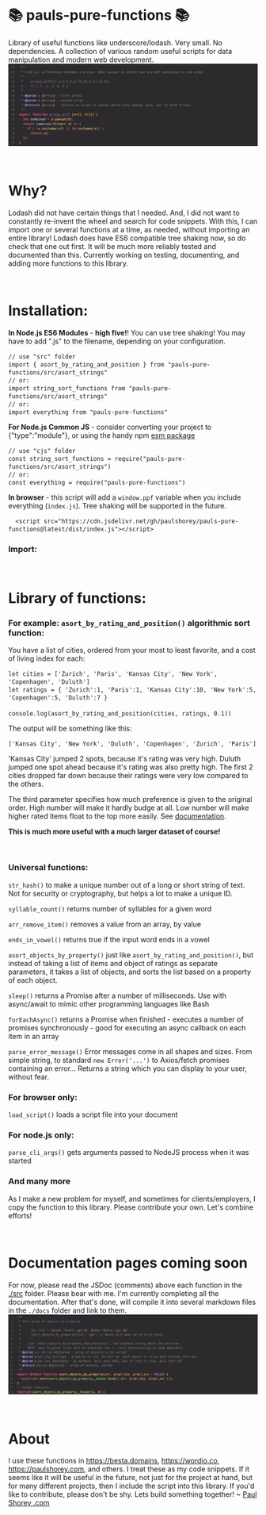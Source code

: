 # 📚 pauls-pure-functions 📚

Library of useful functions like underscore/lodash. Very small. No dependencies. A collection of various random useful scripts for data manipulation and modern web development.
![example](docs/examples/arrays_diff.png)
<p>&nbsp;</p>

# Why?

Lodash did not have certain things that I needed. And, I did not want to constantly re-invent the wheel and search for code snippets. With this, I can import one or several functions at a time, as needed, without importing an entire library! Lodash does have ES6 compatible tree shaking now, so do check that one out first. It will be much more reliably tested and documented than this. Currently working on testing, documenting, and adding more functions to this library.
<p>&nbsp;</p>

# Installation:

**In Node.js ES6 Modules** - **high five!**! You can use tree shaking! You may have to add ".js" to the filename, depending on your configuration.
  ```
  // use "src" folder
  import { asort_by_rating_and_position } from "pauls-pure-functions/src/asort_strings"
  // or:
  import string_sort_functions from "pauls-pure-functions/src/asort_strings"
  // or:
  import everything from "pauls-pure-functions"
  ```

**For Node.js Common JS** - consider converting your project to {"type":"module"}, or using the handy npm [esm package](https://www.npmjs.com/package/esm)
  ```
  // use "cjs" folder
  const string_sort_functions = require("pauls-pure-functions/src/asort_strings")
  // or:
  const everything = require("pauls-pure-functions")
  ```

**In browser** - this script will add a `window.ppf` variable when you include everything (`index.js`). Tree shaking will be supported in the future.
```
  <script src="https://cdn.jsdelivr.net/gh/paulshorey/pauls-pure-functions@latest/dist/index.js"></script>
```

### Import:


<p>&nbsp;</p>

# Library of functions:

### For example: `asort_by_rating_and_position()` algorithmic sort function:

You have a list of cities, ordered from your most to least favorite, and a cost of living index for each:
```
let cities = ['Zurich', 'Paris', 'Kansas City', 'New York', 'Copenhagen', 'Duluth']
let ratings = { 'Zurich':1, 'Paris':1, 'Kansas City':10, 'New York':5, 'Copenhagen':5, 'Duluth':7 }

console.log(asort_by_rating_and_position(cities, ratings, 0.1))
```
The output will be something like this:
```
['Kansas City', 'New York', 'Duluth', 'Copenhagen', 'Zurich', 'Paris']
```
'Kansas City' jumped 2 spots, because it's rating was very high. Duluth jumped one spot ahead because it's rating was also pretty high. The first 2 cities dropped far down because their ratings were very low compared to the others.

The third parameter specifies how much preference is given to the original order. High number will make it hardly budge at all. Low number will make higher rated items float to the top more easily. See [documentation](#documentation-coming-soon).

**This is much more useful with a much larger dataset of course!**
<p>&nbsp;</p>

### Universal functions:

`str_hash()` to make a unique number out of a long or short string of text. Not for security or cryptography, but helps a lot to make a unique ID.

`syllable_count()` returns number of syllables for a given word

`arr_remove_item()` removes a value from an array, by value

`ends_in_vowel()` returns true if the input word ends in a vowel

`asort_objects_by_property()` just like `asort_by_rating_and_position()`, but instead of taking a list of items and object of ratings as separate parameters, it takes a list of objects, and sorts the list based on a property of each object.

`sleep()` returns a Promise after a number of milliseconds. Use with async/await to mimic other programming languages like Bash

`forEachAsync()` returns a Promise when finished - executes a number of promises synchronously - good for executing an async callback on each item in an array

`parse_error_message()` Error messages come in all shapes and sizes. From simple string, to standard `new Error('...')` to Axios/fetch promises containing an error... Returns a string which you can display to your user, without fear.

### For browser only:

`load_script()` loads a script file into your document

### For node.js only:

`parse_cli_args()` gets arguments passed to NodeJS process when it was started

### And many more

As I make a new problem for myself, and sometimes for clients/employers, I copy the function to this library. Please contribute your own. Let's combine efforts!

<p>&nbsp;</p>

# Documentation pages coming soon

For now, please read the JSDoc (comments) above each function in the [./src](https://github.com/paulshorey/pauls-pure-functions/tree/main/src) folder. Please bear with me. I'm currently completing all the documentation. After that's done, will compile it into several markdown files in the `./docs` folder and link to them.
![documentation example](docs/examples/asort_objects_by_property.png)

<p>&nbsp;</p>

# About

I use these functions in https://besta.domains, https://wordio.co, https://paulshorey.com, and others. I treat these as my code snippets. If it seems like it will be useful in the future, not just for the project at hand, but for many different projects, then I include the script into this library. If you'd like to contribute, please don't be shy. Lets build something together! ~ [Paul Shorey .com](https://paulshorey.com)



